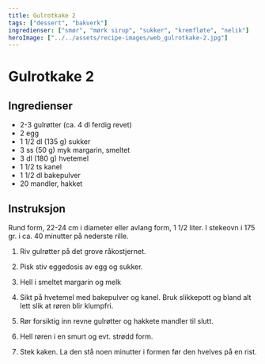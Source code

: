 ```yaml
---
title: Gulrotkake 2
tags: ["dessert", "bakverk"]
ingredienser: ["smør", "mørk sirup", "sukker", "kremfløte", "nelik"]
heroImage: ["../../assets/recipe-images/web_gulrotkake-2.jpg"]
---
```


# Gulrotkake 2

## Ingredienser

- 2-3 gulrøtter (ca. 4 dl ferdig revet)
- 2 egg
- 1 1/2 dl (135 g) sukker
- 3 ss (50 g) myk margarin, smeltet
- 3 dl (180 g) hvetemel
- 1 1/2 ts kanel
- 1 1/2 dl bakepulver
- 20 mandler, hakket

## Instruksjon

Rund form, 22-24 cm i diameter eller avlang form, 1 1/2 liter. I stekeovn i 175 gr. i ca. 40 minutter på nederste rille.

1. Riv gulrøtter på det grove råkostjernet.

2. Pisk stiv eggedosis av egg og sukker.

3. Hell i smeltet margarin og melk

4. Sikt på hvetemel med bakepulver og kanel. Bruk slikkepott og bland alt lett slik at røren blir klumpfri.

5. Rør forsiktig inn revne gulrøtter og hakkete mandler til slutt.

6. Hell røren i en smurt og evt. strødd form.

7. Stek kaken. La den stå noen minutter i formen før den hvelves på en rist.
